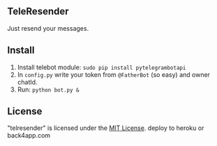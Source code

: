 ## TeleResender
Just resend your messages.

## Install
 1. Install telebot module: `sudo pip install pytelegrambotapi`
 2. In `config.py` write your token from `@FatherBot` (so easy) and owner chatId.
 3. Run: `python bot.py &`

## License
"telresender" is licensed under the [MIT License](https://github.com/bixnel/telresender/blob/master/LICENSE).
deploy to heroku or back4app.com
